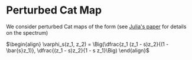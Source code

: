 # Perturbed Cat Map

We consider perturbed Cat maps of the form (see [Julia's paper](https://iopscience.iop.org/article/10.1088/1361-6544/aa700f/pdf) for details on the spectrum)

$\begin{align}
	\varphi_s(z_1, z_2) = 
	\Big(\dfrac{z_1 (z_1 - s)z_2}{(1 - \bar{s}z_1)},
	\dfrac{(z_1 - s)z_2}{1 - s z_1}\Big)
\end{align}$
